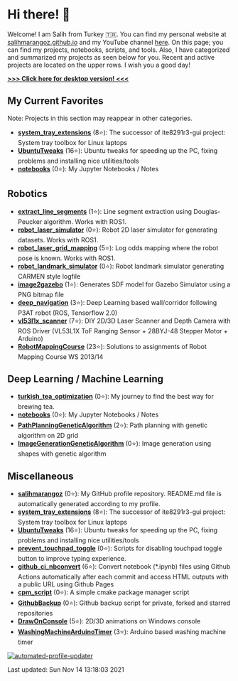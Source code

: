 # Hi there! :wave: 

Welcome! I am Salih from Turkey :tr:. You can find my personal website at [salihmarangoz.github.io](https://salihmarangoz.github.io) and my YouTube channel [here](https://www.youtube.com/channel/UCu8rMm9uYrH-wwY1gI--fSQ). On this page; you can find my projects, notebooks, scripts, and tools. Also, I have categorized and summarized my projects as seen below for you. Recent and active projects are located on the upper rows. I wish you a good day!


[**>>> Click here for desktop version! <<<**](README.md)

## My Current Favorites
Note: Projects in this section may reappear in other categories.
- [**system_tray_extensions**](https://github.com/salihmarangoz/system_tray_extensions) (8:star:): The successor of ite8291r3-gui project: System tray toolbox for Linux laptops 
- [**UbuntuTweaks**](https://github.com/salihmarangoz/UbuntuTweaks) (16:star:): Ubuntu tweaks for speeding up the PC, fixing problems and installing nice utilities/tools 
- [**notebooks**](https://github.com/salihmarangoz/notebooks) (0:star:): My Jupyter Notebooks / Notes 
## Robotics
- [**extract_line_segments**](https://github.com/salihmarangoz/extract_line_segments) (1:star:): Line segment extraction using Douglas-Peucker algorithm. Works with ROS1. 
- [**robot_laser_simulator**](https://github.com/salihmarangoz/robot_laser_simulator) (0:star:): Robot 2D laser simulator for generating datasets. Works with ROS1. 
- [**robot_laser_grid_mapping**](https://github.com/salihmarangoz/robot_laser_grid_mapping) (5:star:): Log odds mapping where the robot pose is known. Works with ROS1. 
- [**robot_landmark_simulator**](https://github.com/salihmarangoz/robot_landmark_simulator) (0:star:): Robot landmark simulator generating CARMEN style logfile 
- [**image2gazebo**](https://github.com/salihmarangoz/image2gazebo) (1:star:): Generates SDF model for Gazebo Simulator using a PNG bitmap file 
- [**deep_navigation**](https://github.com/salihmarangoz/deep_navigation) (3:star:): Deep Learning based wall/corridor following P3AT robot (ROS, Tensorflow 2.0) 
- [**vl53l1x_scanner**](https://github.com/salihmarangoz/vl53l1x_scanner) (7:star:): DIY 2D/3D Laser Scanner and Depth Camera with ROS Driver (VL53L1X ToF Ranging Sensor + 28BYJ-48 Stepper Motor + Arduino) 
- [**RobotMappingCourse**](https://github.com/salihmarangoz/RobotMappingCourse) (23:star:): Solutions to assignments of Robot Mapping Course WS 2013/14 
## Deep Learning / Machine Learning
- [**turkish_tea_optimization**](https://github.com/salihmarangoz/turkish_tea_optimization) (0:star:): My journey to find the best way for brewing tea. 
- [**notebooks**](https://github.com/salihmarangoz/notebooks) (0:star:): My Jupyter Notebooks / Notes 
- [**PathPlanningGeneticAlgorithm**](https://github.com/salihmarangoz/PathPlanningGeneticAlgorithm) (2:star:): Path planning with genetic algorithm on 2D grid 
- [**ImageGenerationGeneticAlgorithm**](https://github.com/salihmarangoz/ImageGenerationGeneticAlgorithm) (0:star:): Image generation using shapes with genetic algorithm 
## Miscellaneous
- [**salihmarangoz**](https://github.com/salihmarangoz/salihmarangoz) (0:star:): My GitHub profile repository. README.md file is automatically generated according to my profile. 
- [**system_tray_extensions**](https://github.com/salihmarangoz/system_tray_extensions) (8:star:): The successor of ite8291r3-gui project: System tray toolbox for Linux laptops 
- [**UbuntuTweaks**](https://github.com/salihmarangoz/UbuntuTweaks) (16:star:): Ubuntu tweaks for speeding up the PC, fixing problems and installing nice utilities/tools 
- [**prevent_touchpad_toggle**](https://github.com/salihmarangoz/prevent_touchpad_toggle) (0:star:): Scripts for disabling touchpad toggle button to improve typing experience. 
- [**github_ci_nbconvert**](https://github.com/salihmarangoz/github_ci_nbconvert) (6:star:): Convert notebook (*.ipynb) files using Github Actions automatically after each commit and access HTML outputs with a public URL using Github Pages 
- [**cpm_script**](https://github.com/salihmarangoz/cpm_script) (0:star:): A simple cmake package manager script 
- [**GithubBackup**](https://github.com/salihmarangoz/GithubBackup) (0:star:): Github backup script for private, forked and starred repositories 
- [**DrawOnConsole**](https://github.com/salihmarangoz/DrawOnConsole) (5:star:): 2D/3D animations on Windows console 
- [**WashingMachineArduinoTimer**](https://github.com/salihmarangoz/WashingMachineArduinoTimer) (3:star:): Arduino based washing machine timer 

[![automated-profile-updater](https://github.com/salihmarangoz/salihmarangoz/actions/workflows/update.yml/badge.svg)](https://github.com/salihmarangoz/salihmarangoz/actions/workflows/update.yml)



Last updated: Sun Nov 14 13:18:03 2021
